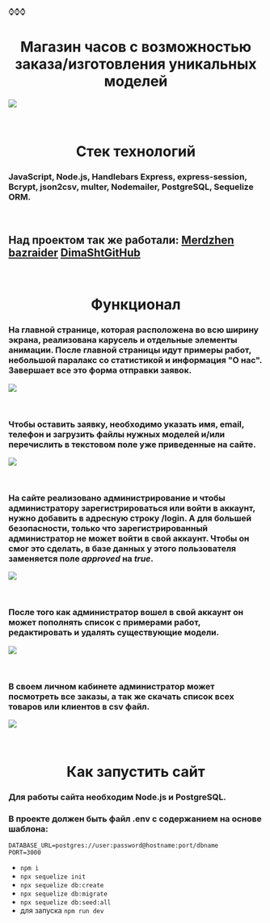 :watch::watch::watch:**<h1 style="text-align: center">Магазин часов с возможностью заказа/изготовления уникальных моделей</h1>**
![](https://i.imgur.com/pbXPQku.jpg)
<p>&nbsp;</p>

**<h1 style="text-align: center">Стек технологий</h1>**
### JavaScript, Node.js, Handlebars Express, express-session, Bcrypt, json2csv, multer, Nodemailer, PostgreSQL, Sequelize ORM.
<p>&nbsp;</p>

## **Над проектом так же работали**: [Merdzhen](https://github.com/Merdzhen) [bazraider](https://github.com/bazraider) [DimaShtGitHub](https://github.com/DimaShtGitHub)
<p>&nbsp;</p>

**<h1 style="text-align: center">Функционал</h1>**

### На главной странице, которая расположена во всю ширину экрана, реализована карусель и отдельные элементы анимации. После главной страницы идут примеры работ, небольшой паралакс со статистикой и информация "О нас". Завершает все это форма отправки заявок.
![](wristwatch-store.gif)
<p>&nbsp;</p>

### Чтобы оставить заявку, необходимо указать имя, email, телефон и загрузить файлы нужных моделей и/или перечислить в текстовом поле уже приведенные на сайте.
![](https://i.imgur.com/OgrJ296.png)
<p>&nbsp;</p>

### На сайте реализовано администрирование и чтобы администратору зарегистрироваться или войти в аккаунт, нужно добавить в адресную строку /login. А для большей безопасности, только что зарегистрированный администратор не может войти в свой аккаунт. Чтобы он смог это сделать, в базе данных у этого пользователя заменяется поле ***approved*** на ***true***.

![](https://i.imgur.com/RyWyG5P.png)
<p>&nbsp;</p>

### После того как администратор вошел в свой аккаунт он может пополнять список с примерами работ, редактировать и удалять существующие модели.

![](add-wristwatch.gif)
<p>&nbsp;</p>

### В своем личном кабинете администратор может посмотреть все заказы, а так же скачать список всех товаров или клиентов в csv файл.

![](https://i.imgur.com/ln2Dj1w.png)
<p>&nbsp;</p>

**<h1 style="text-align: center">Как запустить сайт</h1>**
### Для работы сайта необходим Node.js и PostgreSQL.
### В проекте должен быть файл .env с содержанием на основе шаблона:
```
DATABASE_URL=postgres://user:password@hostname:port/dbname
PORT=3000
```
+ `npm i`
+ `npx sequelize init`
+ `npx sequelize db:create`
+ `npx sequelize db:migrate`
+ `npx sequelize db:seed:all`
+ для запуска `npm run dev`
